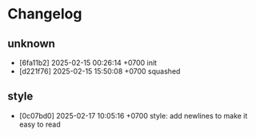 # Changelog

## unknown

- [6fa11b2] 2025-02-15 00:26:14 +0700 init
- [d221f76] 2025-02-15 15:50:08 +0700 squashed

## style

- [0c07bd0] 2025-02-17 10:05:16 +0700 style: add newlines to make it easy to read

